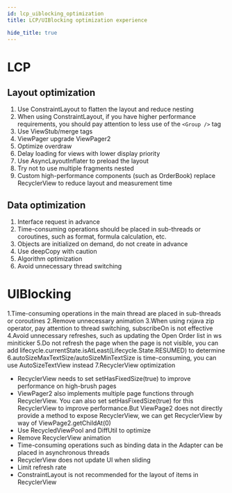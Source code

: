 ```yaml
---
id: lcp_uiblocking_optimization
title: LCP/UIBlocking optimization experience

hide_title: true
---
```


# LCP

## Layout optimization

1. Use ConstraintLayout to flatten the layout and reduce nesting
2. When using ConstraintLayout, if you have higher performance requirements, you should pay attention to less use of the `<Group />` tag
3. Use ViewStub/merge tags
4. ViewPager upgrade ViewPager2
5. Optimize overdraw
6. Delay loading for views with lower display priority
7. Use AsyncLayoutInflater to preload the layout
8. Try not to use multiple fragments nested
9. Custom high-performance components (such as OrderBook) replace RecyclerView to reduce layout and measurement time

## Data optimization

1. Interface request in advance
2. Time-consuming operations should be placed in sub-threads or coroutines, such as format, formula calculation, etc.
3. Objects are initialized on demand, do not create in advance
4. Use deepCopy with caution
5. Algorithm optimization
6. Avoid unnecessary thread switching

# UIBlocking

1.Time-consuming operations in the main thread are placed in sub-threads or coroutines
2.Remove unnecessary animation
3.When using rxjava zip operator, pay attention to thread switching, subscribeOn is not effective
4.Avoid unnecessary refreshes, such as updating the Open Order list in ws miniticker
5.Do not refresh the page when the page is not visible, you can add lifecycle.currentState.isAtLeast(Lifecycle.State.RESUMED) to determine
6.autoSizeMaxTextSize/autoSizeMinTextSize is time-consuming, you can use AutoSizeTextView instead
7.RecyclerView optimization
- RecyclerView needs to set setHasFixedSize(true) to improve performance on high-brush pages
- ViewPager2 also implements multiple page functions through RecyclerView. You can also set setHasFixedSize(true) for this RecyclerView to improve performance.But ViewPage2 does not directly provide a method to expose RecyclerView, we can get RecyclerView by way of ViewPage2.getChildAt(0)
- Use RecycledViewPool and DiffUtil to optimize
- Remove RecyclerView animation
- Time-consuming operations such as binding data in the Adapter can be placed in asynchronous threads
- RecyclerView does not update UI when sliding
- Limit refresh rate
- ConstraintLayout is not recommended for the layout of items in RecyclerView


